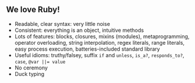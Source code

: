 ## We love Ruby!

* Readable, clear syntax: very little noise
* Consistent: everything is an object, intuitive methods
* Lots of features: blocks, closures, mixins (modules), metaprogramming, operator overloading, string interpolation, regex literals, range literals, easy process execution, batteries-included standard library
* Useful idioms: truthy/falsey, suffix `if` and `unless`, `is_a?`, `responds_to?`, `case`, `@var ||= value`
* No ceremony
* Duck typing

